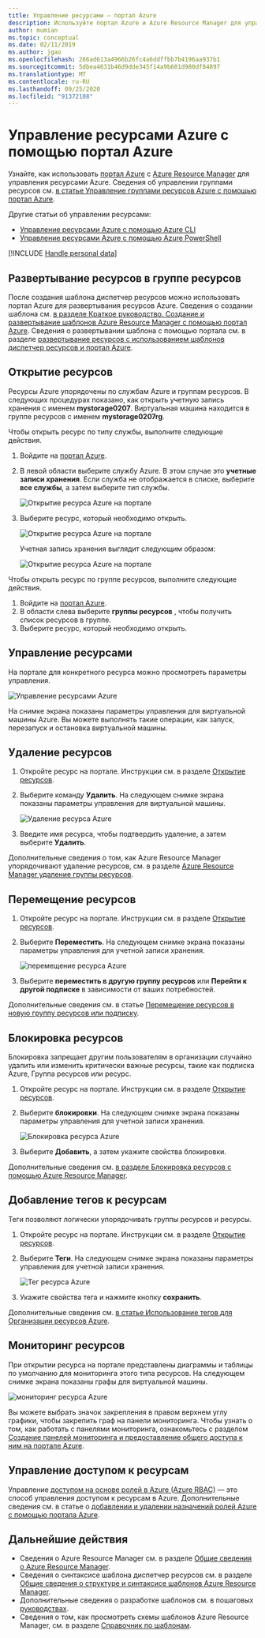 ```yaml
---
title: Управление ресурсами — портал Azure
description: Используйте портал Azure и Azure Resource Manager для управления ресурсами. Показывает, как развертывать и удалять ресурсы.
author: mumian
ms.topic: conceptual
ms.date: 02/11/2019
ms.author: jgao
ms.openlocfilehash: 266ad613a4966b26fc4a6ddffbb7b4196aa937b1
ms.sourcegitcommit: 5dbea4631b46d9dde345f14a9b601d980df84897
ms.translationtype: MT
ms.contentlocale: ru-RU
ms.lasthandoff: 09/25/2020
ms.locfileid: "91372108"
---
```

# <a name="manage-azure-resources-by-using-the-azure-portal"></a>Управление ресурсами Azure с помощью портал Azure

Узнайте, как использовать [портал Azure](https://portal.azure.com) с [Azure Resource Manager](overview.md) для управления ресурсами Azure. Сведения об управлении группами ресурсов см. [в статье Управление группами ресурсов Azure с помощью портал Azure](manage-resource-groups-portal.md).

Другие статьи об управлении ресурсами:

- [Управление ресурсами Azure с помощью Azure CLI](manage-resources-cli.md)
- [Управление ресурсами Azure с помощью Azure PowerShell](manage-resources-powershell.md)

[!INCLUDE [Handle personal data](../../../includes/gdpr-intro-sentence.md)]

## <a name="deploy-resources-to-a-resource-group"></a>Развертывание ресурсов в группе ресурсов

После создания шаблона диспетчер ресурсов можно использовать портал Azure для развертывания ресурсов Azure. Сведения о создании шаблона см. [в разделе Краткое руководство. Создание и развертывание шаблонов Azure Resource Manager с помощью портал Azure](../templates/quickstart-create-templates-use-the-portal.md). Сведения о развертывании шаблона с помощью портала см. в разделе [развертывание ресурсов с использованием шаблонов диспетчер ресурсов и портал Azure](../templates/deploy-portal.md).

## <a name="open-resources"></a>Открытие ресурсов

Ресурсы Azure упорядочены по службам Azure и группам ресурсов. В следующих процедурах показано, как открыть учетную запись хранения с именем **mystorage0207**. Виртуальная машина находится в группе ресурсов с именем **mystorage0207rg**.

Чтобы открыть ресурс по типу службы, выполните следующие действия.

1. Войдите на [портал Azure](https://portal.azure.com).
2. В левой области выберите службу Azure. В этом случае это **учетные записи хранения**.  Если служба не отображается в списке, выберите **все службы**, а затем выберите тип службы.

    ![Открытие ресурса Azure на портале](./media/manage-resources-portal/manage-azure-resources-portal-open-service.png)

3. Выберите ресурс, который необходимо открыть.

    ![Открытие ресурса Azure на портале](./media/manage-resources-portal/manage-azure-resources-portal-open-resource.png)

    Учетная запись хранения выглядит следующим образом:

    ![Открытие ресурса Azure на портале](./media/manage-resources-portal/manage-azure-resources-portal-open-resource-storage.png)

Чтобы открыть ресурс по группе ресурсов, выполните следующие действия.

1. Войдите на [портал Azure](https://portal.azure.com).
2. В области слева выберите **группы ресурсов** , чтобы получить список ресурсов в группе.
3. Выберите ресурс, который необходимо открыть. 

## <a name="manage-resources"></a>Управление ресурсами

На портале для конкретного ресурса можно просмотреть параметры управления.

![Управление ресурсами Azure](./media/manage-resources-portal/manage-azure-resources-portal-manage-resource.png)

На снимке экрана показаны параметры управления для виртуальной машины Azure. Вы можете выполнять такие операции, как запуск, перезапуск и остановка виртуальной машины.

## <a name="delete-resources"></a>Удаление ресурсов

1. Откройте ресурс на портале. Инструкции см. в разделе [Открытие ресурсов](#open-resources).
2. Выберите команду **Удалить**. На следующем снимке экрана показаны параметры управления для виртуальной машины.

    ![Удаление ресурса Azure](./media/manage-resources-portal/manage-azure-resources-portal-delete-resource.png)
3. Введите имя ресурса, чтобы подтвердить удаление, а затем выберите **Удалить**.

Дополнительные сведения о том, как Azure Resource Manager упорядочивают удаление ресурсов, см. в разделе [Azure Resource Manager удаление группы ресурсов](delete-resource-group.md).

## <a name="move-resources"></a>Перемещение ресурсов

1. Откройте ресурс на портале. Инструкции см. в разделе [Открытие ресурсов](#open-resources).
2. Выберите **Переместить**. На следующем снимке экрана показаны параметры управления для учетной записи хранения.

    ![перемещение ресурса Azure](./media/manage-resources-portal/manage-azure-resources-portal-move-resource.png)
3. Выберите **переместить в другую группу ресурсов** или **Перейти к другой подписке** в зависимости от ваших потребностей.

Дополнительные сведения см. в статье [Перемещение ресурсов в новую группу ресурсов или подписку](move-resource-group-and-subscription.md).

## <a name="lock-resources"></a>Блокировка ресурсов

Блокировка запрещает другим пользователям в организации случайно удалить или изменить критически важные ресурсы, такие как подписка Azure, Группа ресурсов или ресурс. 

1. Откройте ресурс на портале. Инструкции см. в разделе [Открытие ресурсов](#open-resources).
2. Выберите **блокировки**. На следующем снимке экрана показаны параметры управления для учетной записи хранения.

    ![Блокировка ресурса Azure](./media/manage-resources-portal/manage-azure-resources-portal-lock-resource.png)
3. Выберите **Добавить**, а затем укажите свойства блокировки.

Дополнительные сведения см. [в разделе Блокировка ресурсов с помощью Azure Resource Manager](lock-resources.md).

## <a name="tag-resources"></a>Добавление тегов к ресурсам

Теги позволяют логически упорядочивать группы ресурсов и ресурсы. 

1. Откройте ресурс на портале. Инструкции см. в разделе [Открытие ресурсов](#open-resources).
2. Выберите **Теги**. На следующем снимке экрана показаны параметры управления для учетной записи хранения.

    ![Тег ресурса Azure](./media/manage-resources-portal/manage-azure-resources-portal-tag-resource.png)
3. Укажите свойства тега и нажмите кнопку **сохранить**.

Дополнительные сведения см. [в статье Использование тегов для Организации ресурсов Azure](tag-resources.md#portal).

## <a name="monitor-resources"></a>Мониторинг ресурсов

При открытии ресурса на портале представлены диаграммы и таблицы по умолчанию для мониторинга этого типа ресурсов. На следующем снимке экрана показаны графы для виртуальной машины.

![мониторинг ресурса Azure](./media/manage-resources-portal/manage-azure-resources-portal-monitor-resource.png)

Вы можете выбрать значок закрепления в правом верхнем углу графики, чтобы закрепить граф на панели мониторинга. Чтобы узнать о том, как работать с панелями мониторинга, ознакомьтесь с разделом [Создание панелей мониторинга и предоставление общего доступа к ним на портале Azure](../../azure-portal/azure-portal-dashboards.md).

## <a name="manage-access-to-resources"></a>Управление доступом к ресурсам

Управление [доступом на основе ролей в Azure (Azure RBAC)](../../role-based-access-control/overview.md) — это способ управления доступом к ресурсам в Azure. Дополнительные сведения см. в статье о [добавлении и удалении назначений ролей Azure с помощью портала Azure](../../role-based-access-control/role-assignments-portal.md).

## <a name="next-steps"></a>Дальнейшие действия

- Сведения о Azure Resource Manager см. в разделе [Общие сведения о Azure Resource Manager](overview.md).
- Сведения о синтаксисе шаблона диспетчер ресурсов см. в разделе [Общие сведения о структуре и синтаксисе шаблонов Azure Resource Manager](../templates/template-syntax.md).
- Дополнительные сведения о разработке шаблонов см. в пошаговых [руководствах](../index.yml).
- Сведения о том, как просмотреть схемы шаблонов Azure Resource Manager, см. в разделе [Справочник по шаблонам](/azure/templates/).
